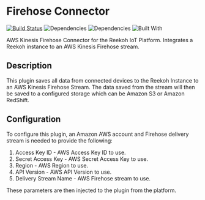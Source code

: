 # Firehose Connector
[![Build Status](https://travis-ci.org/Reekoh/firehose-connector.svg)](https://travis-ci.org/Reekoh/firehose-connector)
![Dependencies](https://img.shields.io/david/Reekoh/firehose-connector.svg)
![Dependencies](https://img.shields.io/david/dev/Reekoh/firehose-connector.svg)
![Built With](https://img.shields.io/badge/built%20with-gulp-red.svg)

AWS Kinesis Firehose Connector for the Reekoh IoT Platform. Integrates a Reekoh instance to an AWS Kinesis Firehose stream.

## Description
This plugin saves all data from connected devices to the Reekoh Instance to an AWS Kinesis Firehose Stream. The data saved from the stream will then be saved to a configured storage which can be Amazon S3 or Amazon RedShift.

## Configuration
To configure this plugin, an Amazon AWS account and Firehose delivery stream is needed to provide the following:

1. Access Key ID - AWS Access Key ID to use.
2. Secret Access Key - AWS Secret Access Key to use.
3. Region - AWS Region to use.
4. API Version - AWS API Version to use.
5. Delivery Stream Name - AWS Firehose stream to use.

These parameters are then injected to the plugin from the platform.
